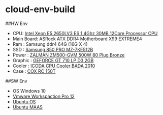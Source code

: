 # cloud-env-build


##HW Env
- CPU: [Intel Xeon E5 2650LV3 ES  1.4Ghz 30MB 12Core Processor CPU](http://www.ebay.com/itm/191890303730?_trksid=p2060353.m2749.l2649&ssPageName=STRK%3AMEBIDX%3AIT)
- Main Board: ASRock ATX DDR4 Motherboard X99 EXTREME4
- Ram : Samsung ddr4 64G (16G X 4)
- SSD : [Samsung 850 PRO MZ-7KE512B](http://shopping.naver.com/detail/detail.nhn?nv_mid=7952017652&cat_id=50001617&frm=NVSHBRD&query=ssd+512gb)
- Power : [ZALMAN ZM500-GVM 500W 80 Plug Bronze](http://storefarm.naver.com/2store/products/347068737?NaPm=ct%3Dit01lla2%7Cci%3Dcheckout%7Ctr%3Dmyc%7Ctrx%3D%7Chk%3D886cff5a16aff5794d9064eefd50d1be2d9ef085)
- Graphic : [GEFORCE GT 710 LP D3 2GB](http://www.joyzen.co.kr/product/sInfo.html?fid=1&uid=42&Pnum=260642)
- Cooler : [ICODA CPU Cooler BADA 2010](http://itempage3.auction.co.kr/DetailView.aspx?ItemNo=B278254634&frm3=V2)
- Case : [COX RC 150T](http://shopping.naver.com/detail/detail.nhn?nv_mid=9105331134&cat_id=50001621&frm=NVSHATC&query=Cox+rc)


##SW Env
- OS Windows 10 
- [Vmware Workspaction Pro 12](https://my.vmware.com/web/vmware/info?slug=desktop_end_user_computing/vmware_workstation_pro/12_0#product_downloads)
- [Ubuntu OS](http://www.ubuntu.com/download/server/install-ubuntu-server)
- [Ubuntu MAAS](https://maas.ubuntu.com/docs/install.html)

